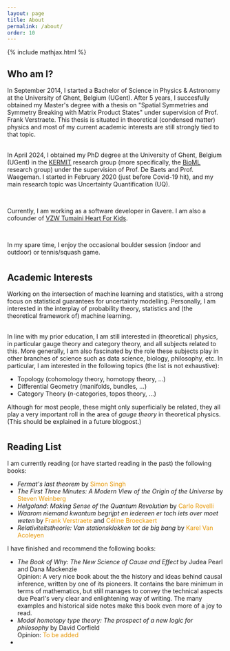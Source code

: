 ```yaml
---
layout: page
title: About
permalink: /about/
order: 10
---
```


{% include mathjax.html %}

<h2>Who am I?</h2>

In September 2014, I started a Bachelor of Science in Physics & Astronomy at the University of Ghent, Belgium (UGent). After 5 years, I succesfully obtained my Master's degree with a thesis on "Spatial Symmetries and Symmetry Breaking with Matrix Product States" under supervision of Prof. Frank Verstraete. This thesis is situated in theoretical (condensed matter) physics and most of my current academic interests are still strongly tied to that topic.<br><br>

In April 2024, I obtained my PhD degree at the University of Ghent, Belgium (UGent) in the <a href="https://kermit.ugent.be/" target="_blank">KERMIT</a> research group (more specifically, the <a target = "_blank" href = "https://willemwaegeman.github.io/bioml/">BioML</a> research group) under the supervision of Prof. De Baets and Prof. Waegeman. I started in February 2020 (just before Covid-19 hit), and my main research topic was Uncertainty Quantification (UQ).

<br>

Currently, I am working as a software developer in Gavere. I am also a cofounder of <a href = "https://tumaini-vzw.github.io/" target = "_blank" rel = "noopener">VZW Tumaini Heart For Kids</a>.

<br>

In my spare time, I enjoy the occasional boulder session (indoor and outdoor) or tennis/squash game.

<h2 style = "margin-top: 1cm">Academic Interests</h2>

Working on the intersection of machine learning and statistics, with a strong focus on statistical guarantees for uncertainty modelling. Personally, I am interested in the interplay of probability theory, statistics and (the theoretical framework of) machine learning.<br><br>

In line with my prior education, I am still interested in (theoretical) physics, in particular gauge theory and category theory, and all subjects related to this. More generally, I am also fascinated by the role these subjects play in other branches of science such as data science, biology, philosophy, etc. In particular, I am interested in the following topics (the list is not exhaustive):

* Topology (cohomology theory, homotopy theory, ...)
* Differential Geometry (manifolds, bundles, ...)
* Category Theory ($n$-categories, topos theory, ...)

Although for most people, these might only superficially be related, they all play a very important roll in the area of <i>gauge theory</i> in theoretical physics. (This should be explained in a future blogpost.)

<h2 style = "margin-top: 1cm">Reading List</h2>

I am currently reading (or have started reading in the past) the following books:
* <i>Fermat's last theorem</i> by <span style = "color: rgb(230, 150, 2)">Simon Singh</span>
* <i>The First Three Minutes: A Modern View of the Origin of the Universe</i> by <span style = "color: rgb(230, 150, 2)">Steven Weinberg</span>
* <i>Helgoland: Making Sense of the Quantum Revolution</i> by <span style = "color: rgb(230, 150, 2)">Carlo Rovelli</span>
* <i>Waarom niemand kwantum begrijpt en iedereen er toch iets over moet weten</i> by <span style = "color: rgb(230, 150, 2)">Frank Verstraete</span> and <span style = "color: rgb(230, 150, 2)">Céline Broeckaert</span>
* <i>Relativiteitstheorie: Van stationsklokken tot de big bang</i> by <span style = "color: rgb(230, 150, 2)">Karel Van Acoleyen</span>

I have finished and recommend the following books:
* <i>The Book of Why: The New Science of Cause and Effect</i> by Judea Pearl and Dana Mackenzie  
    Opinion: A very nice book about the the history and ideas behind causal inference, written by one of its pioneers. It contains the bare minimum in terms of mathematics, but still manages to convey the technical aspects due Pearl's very clear and enlightening way of writing. The many examples and historical side notes make this book even more of a joy to read.
* <i>Modal homotopy type theory: The prospect of a new logic for philosophy</i> by David Corfield  
    Opinion: <span style = "color: rgb(230, 150, 2)">To be added</span>
* 